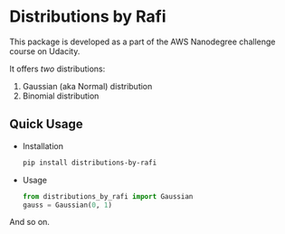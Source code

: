 # Distributions by Rafi

This package is developed as a part of the AWS Nanodegree challenge course on Udacity.

It offers _two_ distributions:
1. Gaussian (aka Normal) distribution
2. Binomial distribution

## Quick Usage
- Installation
    ```sh
    pip install distributions-by-rafi
    ```
- Usage
    ```py
    from distributions_by_rafi import Gaussian
    gauss = Gaussian(0, 1)
    ```

And so on.
